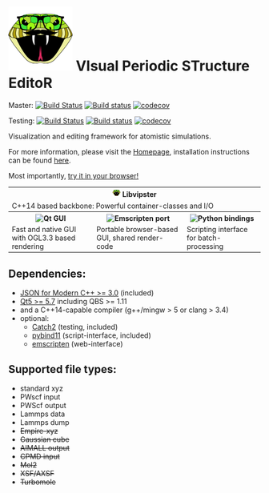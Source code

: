 # [![vipster](vipster-icon.png)](https://hein09.github.io/vipster) VIsual Periodic STructure EditoR

Master:
[![Build Status](https://travis-ci.org/hein09/vipster.svg?branch=master)](https://travis-ci.org/hein09/vipster)
[![Build status](https://ci.appveyor.com/api/projects/status/caoyp2efkyt6ly3x/branch/master?svg=true)](https://ci.appveyor.com/project/hein09/vipster/branch/master)
[![codecov](https://codecov.io/gh/hein09/vipster/branch/master/graph/badge.svg)](https://codecov.io/gh/hein09/vipster)

Testing:
[![Build Status](https://travis-ci.org/hein09/vipster.svg?branch=testing)](https://travis-ci.org/hein09/vipster)
[![Build status](https://ci.appveyor.com/api/projects/status/caoyp2efkyt6ly3x/branch/testing?svg=true)](https://ci.appveyor.com/project/hein09/vipster/branch/testing)
[![codecov](https://codecov.io/gh/hein09/vipster/branch/testing/graph/badge.svg)](https://codecov.io/gh/hein09/vipster)

Visualization and editing framework for atomistic simulations.

For more information, please visit the [Homepage](https://hein09.github.io/vipster),
installation instructions can be found [here](INSTALL.md).

Most importantly, [try it in your browser!](https://hein09.github.io/vipster/emscripten/index.html)

<table align="center">
  <tr>
    <th colspan=3>
      <img src="vipster-icon.png" height=16>
      Libvipster
    </th>
  </tr>
  <tr>
    <td colspan=3>C++14 based backbone: Powerful container-classes and I/O</td>
  </tr>
  <tr>
    <th>
      <img src="https://s3-eu-west-1.amazonaws.com/qt-files/logos/built-with-Qt_Horizontal_Small.png" alt="Qt GUI" height=18>
    </th>
    <th>
      <img src="https://github.com/kripken/emscripten/blob/master/media/switch_logo.png" alt="Emscripten port" height=60>
    <th>
      <img src="https://www.python.org/static/community_logos/python-logo-master-v3-TM.png" alt="Python bindings" height=36>
    </th>
  </tr>
  <tr>
    <td>Fast and native GUI with OGL3.3 based rendering</td>
    <td>Portable browser-based GUI, shared render-code</td>
    <td>Scripting interface for batch-processing</td>
  </tr>
</table>

## Dependencies:

- [JSON for Modern C++ >= 3.0](https://github.com/nlohmann/json) (included)
- [Qt5 >= 5.7](https://www.qt.io) including QBS >= 1.11
- and a C++14-capable compiler (g++/mingw > 5 or clang > 3.4)
- optional:
    - [Catch2](https://github.com/catchorg/Catch2) (testing, included)
    - [pybind11](https://github.com/pybind/pybind11) (script-interface, included)
    - [emscripten](http://kripken.github.io/emscripten-site) (web-interface)

## Supported file types:

- standard xyz
- PWscf input
- PWScf output
- Lammps data
- Lammps dump
- ~~Empire-xyz~~
- ~~Gaussian cube~~
- ~~AIMALL output~~
- ~~CPMD input~~
- ~~Mol2~~
- ~~XSF/AXSF~~
- ~~Turbomole~~

